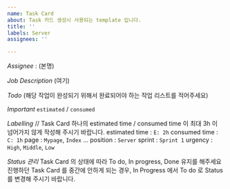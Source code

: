 ```yaml
---
name: Task Card
about: Task 카드 생성시 사용되는 template 입니다.
title: ''
labels: Server
assignees: ''

---
```


*Assignee* : (본명)

*Job Description*
(여기)

*Todo*
(해당 작업이 완성되기 위해서 완료되어야 하는 작업 리스트를 적어주세요)

*Important*
`estimated` / `consumed`

*Labelling*
// Task Card 하나의 estimated time / consumed time 이 최대 3h 이 넘어가지 않게 작성해 주시기 바랍니다.
estimated time : `E: 2h`
consumed time : `C: 1h`
page : `Mypage`, `Index` ...
position : `Server`
sprint : `Sprint 1`
urgency : `High`, `Middle`, `Low`

*Status 관리*
Task Card 의 상태에 따라 To do, In progress, Done 유지를 해주세요
진행하던 Task Card 를 중간에 안하게 되는 경우, In Progress 에서 To do 로 Status 를 변경해 주시기 바랍니다.
